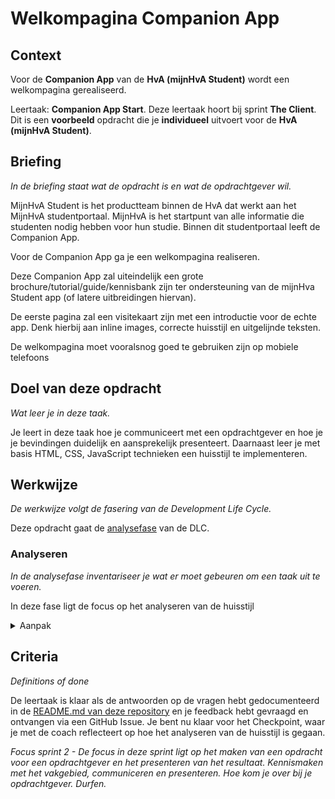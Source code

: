 # Welkompagina Companion App

## Context
Voor de **Companion App** van de **HvA (mijnHvA Student)** wordt een welkompagina gerealiseerd.

Leertaak: **Companion App Start**. Deze leertaak hoort bij sprint **The Client**. Dit is een **voorbeeld** opdracht die je **individueel** uitvoert voor de **HvA (mijnHvA Student)**.

## Briefing
*In de briefing staat wat de opdracht is en wat de opdrachtgever wil.*

MijnHvA Student is het productteam binnen de HvA dat werkt aan het MijnHvA studentportaal. MijnHvA is het startpunt van alle informatie die studenten nodig hebben voor  hun studie. Binnen dit studentportaal leeft de Companion App.

Voor de Companion App ga je een welkompagina realiseren.

Deze Companion App zal uiteindelijk een grote brochure/tutorial/guide/kennisbank zijn ter ondersteuning van de mijnHva Student app (of latere uitbreidingen hiervan).  

De eerste pagina zal een visitekaart zijn met een introductie voor de echte app. Denk hierbij aan inline images, correcte huisstijl en uitgelijnde teksten.

De welkompagina moet vooralsnog goed te gebruiken zijn op mobiele telefoons
 

## Doel van deze opdracht
*Wat leer je in deze taak.*

Je leert in deze taak hoe je communiceert met een opdrachtgever en hoe je je bevindingen duidelijk en aansprekelijk presenteert. 
Daarnaast leer je met basis HTML, CSS, JavaScript technieken een huisstijl te implementeren.

## Werkwijze
*De werkwijze volgt de fasering van de Development Life Cycle.*

Deze opdracht gaat de [analysefase](#analyseren) van de DLC.

### Analyseren
*In de analysefase inventariseer je wat er moet gebeuren om een taak uit te voeren.*

In deze fase ligt de focus op het analyseren van de huisstijl

<details>
<summary>Aanpak</summary>

Beantwoord met behulp van onderstaande bron deze vragen over de huisstijl van de welkompagina en documenteer het in de [README.md van deze repository](./README.md).

1. Welke font en welke fallbacks worden er gebruikt in deze pagina
2. Welke kleuren worden er gebruikt in de website
3. Zijn er vaste waardes voor margins en paddings in en om de elementen? Wat zijn deze waardes?
4. Wat voor properties hebben de verschillende teksten op de website?
5. Hoe zien de verschillende states (active, visited, hover) van links eruit?
6. Hoe zou jij de links met de schuine vlakken aan weerszijde maken?


#### Materiaal

- [Living Styleguide](https://example.com)

</details>


## Criteria
*Definitions of done*

De leertaak is klaar als de antwoorden op de vragen hebt gedocumenteerd in de [README.md van deze repository](./README.md) en je feedback hebt gevraagd en ontvangen via een GitHub Issue. Je bent nu klaar voor het Checkpoint, waar je met de coach reflecteert op hoe het analyseren van de huisstijl is gegaan.

_Focus sprint 2 - De focus in deze sprint ligt op het maken van een opdracht voor een opdrachtgever en het presenteren van het resultaat. Kennismaken met het vakgebied, communiceren en presenteren. Hoe kom je over bij je opdrachtgever. Durfen._

